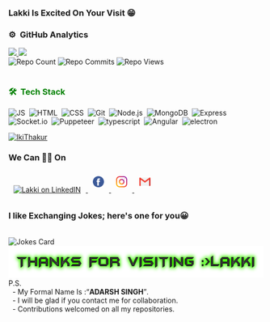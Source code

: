 ### Lakki Is **Excited On Your Visit** 😁

### ⚙️ &nbsp;GitHub Analytics
<a href="https://github.com/lkiThakur">
  <img height="180em" src="https://github-readme-stats.vercel.app/api?username=lkiThakur&theme=dracula&include_all_commits=true&count_private=true&show_icons=true" />
  <img height="180em" src="https://github-readme-stats.vercel.app/api/top-langs/?username=lkiThakur&theme=dracula&layout=compact&count_private=false" />
</a><br>
<div><img src="https://badges.pufler.dev/repos/lkiThakur" alt="Repo Count">&nbsp<img src="https://badges.pufler.dev/commits/yearly/lkiThakur" alt="Repo Commits">&nbsp<img src="https://badges.pufler.dev/visits/lkiThakur/lkiThakur" alt="Repo Views"></div>
<br>
<h3 style="color:green">🛠 &nbsp;Tech Stack</h3>

![JS](https://img.shields.io/badge/JavaScript-red?logo=JavaScript&style=for-the-badge)&nbsp;
![HTML](https://img.shields.io/badge/html5%20-%23E34F26.svg?&style=for-the-badge&logo=html5&logoColor=white)&nbsp;
![CSS](https://img.shields.io/badge/css3%20-%231572B6.svg?&style=for-the-badge&logo=css3&logoColor=white)&nbsp;
![Git](https://img.shields.io/badge/git%20-%23F05033.svg?&style=for-the-badge&logo=git&logoColor=white)&nbsp;
![Node.js](https://img.shields.io/badge/NodeJs-black?&style=for-the-badge&logo=Node.js&logoColor=white)&nbsp;
![MongoDB](https://img.shields.io/badge/MongoDB-red?&style=for-the-badge&logo=MongoDB&logoColor=green)&nbsp;
![Express](https://img.shields.io/badge/Express.js-grey?&style=for-the-badge&logo=ExpressJs&logoColor=white)&nbsp;
![Socket.io](https://img.shields.io/badge/Socket.io-grey?&style=for-the-badge&logo=Socket.io&logoColor=white)&nbsp;
![Puppeteer](https://img.shields.io/badge/puppeteer-grey?&style=for-the-badge&logo=puppeteer&logoColor=white)&nbsp;
![typescript](https://img.shields.io/badge/typescript-blue?&style=for-the-badge&logo=typescript&logoColor=white)&nbsp;
![Angular](https://img.shields.io/badge/angular-grey?&style=for-the-badge&logo=react&logoColor=white)&nbsp;
![electron](https://img.shields.io/badge/electron-grey?&style=for-the-badge&logo=electron&logoColor=white)&nbsp;
<p ><a href="#"> <img src="https://github-profile-trophy.vercel.app/?username=lkiThakur&theme=monokai" alt="lkiThakur" /></a></p>  

### We Can 🤝🏼 On 
<a href="https://www.linkedin.com/in/thakurLki/">
  <img alt="Lakki on LinkedIN" width="22px" style="margin: 10px;" src="https://raw.githubusercontent.com/peterthehan/peterthehan/master/assets/linkedin.svg" />
</a>
<a href="https://www.facebook.com/singh.adarsh.dev" target='_blank'>
  <img alt="Lakki on FB" width="22px" style="margin: 10px;" src="icons/facebook.svg" />
</a>
<a href="https://www.instagram.com/sgh.lakki/" target='_blank'>
  <img alt="Lakki on insta" width="22px" style="margin: 10px;" src="icons/instagram.svg" />
</a>
<a href="mailto:singh.adarsh.dev@gmail.com">
  <img alt="mail to lakki" width="22px" style="margin: 10px;" src="icons/gmail.svg" />
</a>

<br>
 <h3>I like Exchanging Jokes; here's one for you😀</h3><br>
<img src="https://readme-jokes.vercel.app/api" alt="Jokes Card" style="margin:0px" /><br>
<img alt="Thanks For Visit"  width='589px' height='62px' src='images/thanks.png'><br>
P.S. <br>
&nbsp - My Formal Name Is :<q><b>ADARSH SINGH</b></q>. <br>
&nbsp - I will be glad if you contact me for collaboration. <br>
&nbsp - Contributions welcomed on all my repositories.
<!--
- 🔭 I’m currently working on ...
- 🌱 I’m currently learning ...
- 👯 I’m looking to collaborate on ...
- 🤔 I’m looking for help with ...
- 💬 Ask me about ...
- 📫 How to reach me: ...
- 😄 Pronouns: ...
- ⚡ Fun fact: ...
-->
